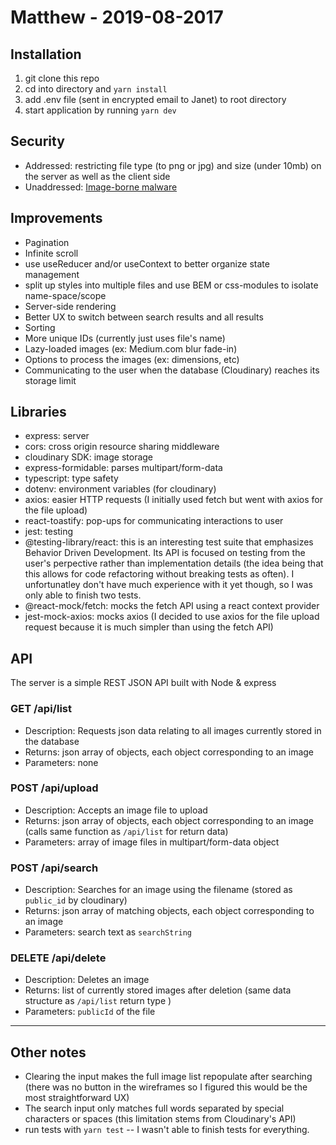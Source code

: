 # Matthew - 2019-08-2017

## Installation
1. git clone this repo
2. cd into directory and `yarn install`
3. add .env file (sent in encrypted email to Janet) to root directory
4. start application by running `yarn dev`

## Security
- Addressed: restricting file type (to png or jpg) and size (under 10mb) on the server as well as the client side
- Unaddressed: [Image-borne malware](https://www.opswat.com/blog/image-borne-malware-how-viewing-image-can-infect-device)

## Improvements
- Pagination
- Infinite scroll
- use useReducer and/or useContext to better organize state management
- split up styles into multiple files and use BEM or css-modules to isolate name-space/scope
- Server-side rendering
- Better UX to switch between search results and all results
- Sorting
- More unique IDs (currently just uses file's name)
- Lazy-loaded images (ex: Medium.com blur fade-in)
- Options to process the images (ex: dimensions, etc)
- Communicating to the user when the database (Cloudinary) reaches its storage limit

## Libraries
- express: server
- cors: cross origin resource sharing middleware
- cloudinary SDK: image storage
- express-formidable: parses multipart/form-data
- typescript: type safety
- dotenv: environment variables (for cloudinary)
- axios: easier HTTP requests (I initially used fetch but went with axios for the file upload)
- react-toastify: pop-ups for communicating interactions to user
- jest: testing
- @testing-library/react: this is an interesting test suite that emphasizes Behavior Driven Development. Its API is focused on testing from the user's perpective rather than implementation details (the idea being that this allows for code refactoring without breaking tests as often). I unfortunatley don't have much experience with it yet though, so I was only able to finish two tests.
- @react-mock/fetch: mocks the fetch API using a react context provider
- jest-mock-axios: mocks axios (I decided to use axios for the file upload request because it is much simpler than using the fetch API)

## API
The server is a simple REST JSON API built with Node & express

### GET /api/list
- Description: Requests json data relating to all images currently stored in the database 
- Returns: json array of objects, each object corresponding to an image
- Parameters: none

### POST /api/upload
- Description: Accepts an image file to upload 
- Returns: json array of objects, each object corresponding to an image (calls same function as `/api/list` for return data)
- Parameters: array of image files in multipart/form-data object

### POST /api/search
- Description: Searches for an image using the filename (stored as `public_id` by cloudinary)
- Returns: json array of matching objects, each object corresponding to an image 
- Parameters: search text as `searchString` 

### DELETE /api/delete
- Description: Deletes an image
- Returns: list of currently stored images after deletion (same data structure as `/api/list` return type ) 
- Parameters: `publicId` of the file

---
## Other notes
- Clearing the input makes the full image list repopulate after searching (there was no button in the wireframes so I figured this would be the most straightforward UX)
- The search input only matches full words separated by special characters or spaces (this limitation stems from Cloudinary's API)
- run tests with `yarn test` -- I wasn't able to finish tests for everything.
